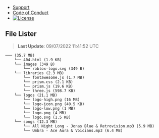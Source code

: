 - [Support](https://github.com/Wixonic/Assets/blob/Default/.github/SUPPORT.md)
- [Code of Conduct](https://github.com/Wixonic/Assets/blob/Default/.github/CODE_OF_CONDUCT.md)
- [![License](https://img.shields.io/github/license/Wixonic/Assets?color=%23555&label=License)](https://github.com/Wixonic/Assets/blob/Default/LICENSE.txt)

## File Lister
<!-- File Lister Display -->
> **Last Update**: 09/07/2022 11:41:52 UTC

```
─── (35.7 MB) 
    └── 404.html (1.9 KB)
    └── images (349 B) 
        └── roblox-logo.svg (349 B)
    └── libraries (2.3 MB) 
        └── fontawesome.js (1.7 MB)
        └── prism.css (2.1 KB)
        └── prism.js (19.6 KB)
        └── three.js (598.7 KB)
    └── logos (21.1 MB) 
        └── logo-high.png (16 MB)
        └── logo-icon.png (40.5 KB)
        └── logo-low.png (1 MB)
        └── logo.png (4 MB)
        └── logo.svg (1.5 KB)
    └── songs (12.3 MB) 
        └── All Night Long - Jonas Blue & Retrovision.mp3 (5.9 MB)
        └── Umbra - Ace Aura & Voicians.mp3 (6.4 MB)
```
<!-- File Lister Display -->
